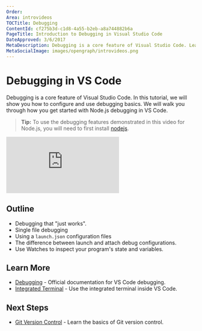 ```yaml
---
Order:
Area: introvideos
TOCTitle: Debugging
ContentId: cf275b3d-c1d8-4a55-b2eb-a8a744882b6a
PageTitle: Introduction to Debugging in Visual Studio Code
DateApproved: 3/6/2017
MetaDescription: Debugging is a core feature of Visual Studio Code. Learn how to configure and use the Node.js debugger in this introductory video.
MetaSocialImage: images/opengraph/introvideos.png
---
```


# Debugging in VS Code

Debugging is a core feature of Visual Studio Code. In this tutorial, we will show you how to configure and use debugging basics. We will walk you through how you get started with Node.js debugging in VS Code.

> **Tip:** To use the debugging features demonstrated in this video for Node.js, you will need to first install [nodejs](https://nodejs.org/en/).

<iframe src="https://www.youtube.com/embed/2oFKNL7vYV8?rel=0&amp;disablekb=0&amp;modestbranding=1&amp;showinfo=0" frameborder="0" allowfullscreen></iframe>

## Outline
* Debugging that "just works".
* Single file debugging
* Using a `launch.json` configuration files
* The difference between launch and attach debug configurations.
* Use Watches to inspect your program's state and variables.

## Learn More

* [Debugging](/docs/editor/debugging.md) - Official documentation for VS Code debugging.
* [Integrated Terminal](/docs/editor/integrated-terminal.md) - Use the integrated terminal inside VS Code.

## Next Steps

* [Git Version Control](/docs/introvideos/versioncontrol.md) - Learn the basics of Git version control.
